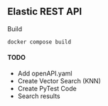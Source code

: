 ## Elastic REST API


Build
```
docker compose build
```

#### TODO
- Add openAPI.yaml
- Create Vector Search (KNN)
- Create PyTest Code
- Search results